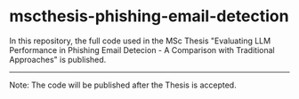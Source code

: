 # mscthesis-phishing-email-detection
In this repository, the full code used in the MSc Thesis "Evaluating LLM Performance in Phishing Email Detecion - A Comparison with Traditional Approaches" is published.

*******************************************************

Note: The code will be published after the Thesis is accepted.
